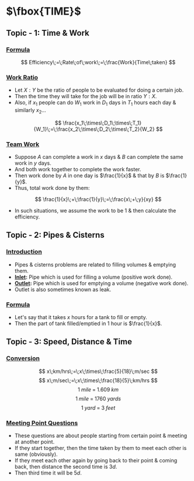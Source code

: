 # $\fbox{TIME}$





## **Topic - 1: Time & Work**

### <u>Formula</u>

$$ Efficiency\;=\;Rate\;of\;work\;=\;\frac{Work}{Time\;taken} $$


### <u>Work Ratio</u>

- Let $X:Y$ be the ratio of people to be evaluated for doing a certain job.
- Then the time they will take for the job will be in ratio $Y:X$.
- Also, if $x_1$ people can do $W_1$ work in $D_1$ days in $T_1$ hours each day & similarly $x_2$...

$$ \frac{x_1\;\times\;D_1\;\times\;T_1}{W_1}\;=\;\frac{x_2\;\times\;D_2\;\times\;T_2}{W_2} $$


### <u>Team Work</u>

- Suppose $A$ can complete a work in $x$ days & $B$ can complete the same work in $y$ days.
- And both work together to complete the work faster.
- Then work done by $A$ in one day is $\frac{1}{x}$ & that by $B$ is $\frac{1}{y}$.
- Thus, total work done by them:

$$ \frac{1}{x}\;+\;\frac{1}{y}\;=\;\frac{x\;+\;y}{xy} $$

- In such situations, we assume the work to be $1$ & then calculate the efficiency.



## **Topic - 2: Pipes & Cisterns**

### <u>Introduction</u>

- Pipes & cisterns problems are related to filling volumes & emptying them.
- **<u>Inlet</u>:** Pipe which is used for filling a volume (positive work done).
- **<u>Outlet</u>:** Pipe which is used for emptying a volume (negative work done).
- Outlet is also sometimes known as leak.


### <u>Formula</u>

- Let's say that it takes $x$ hours for a tank to fill or empty.
- Then the part of tank filled/emptied in $1$ hour is $\frac{1}{x}$.



## **Topic - 3: Speed, Distance & Time**

### <u>Conversion</u>

$$ x\;km/hrs\;=\;x\;\times\;\frac{5}{18}\;m/sec $$
$$ x\;m/sec\;=\;x\;\times\;\frac{18}{5}\;km/hrs $$
$$ 1\;mile\;=\;1.609\;km $$
$$ 1\;mile\;=\;1760\;yards $$
$$ 1\;yard\;=\;3\;feet $$


### <u>Meeting Point Questions</u>

- These questions are about people starting from certain point & meeting at another point.
- If they start together, then the time taken by them to meet each other is same (obviously).
- If they meet each other again by going back to their point & coming back, then distance the second time is $3d$.
- Then third time it will be $5d$.
